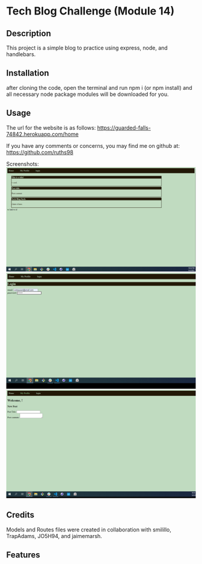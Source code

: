# Tech Blog Challenge (Module 14)

## Description
This project is a simple blog to practice using express, node, and handlebars.

## Installation
after cloning the code, open the terminal and run npm i (or npm install) and all necessary node package modules will be downloaded for you.

## Usage
The url for the website is as follows:
https://guarded-falls-74842.herokuapp.com/home

If you have any comments or concerns, you may find me on github at: https://github.com/ruths98

Screenshots:
![screenshot of project in action](/assets/Screenshot%20(37).png)
![screenshot of project in action](/assets/Screenshot%20(38).png)
![screenshot of project in action](/assets/Screenshot%20(39).png)

## Credits
Models and Routes files were created in collaboration with smilillo, TrapAdams, JO5H94, and jaimemarsh.

## Features


